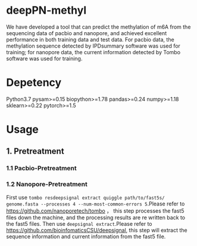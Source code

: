# deepPN-methyl
We have developed a tool that can predict the methylation of m6A from the sequencing data of pacbio and nanopore, and achieved excellent performance in both training data and test data. For pacbio data, the methylation sequence detected by IPDsummary software was used for training; for nanopore data, the current information detected by Tombo software was used for training.

# Depetency
Python3.7 pysam>=0.15 biopython>=1.78 pandas>=0.24 numpy>=1.18 sklearn>=0.22 pytorch>=1.5  

# Usage
## 1. Pretreatment
### 1.1 Pacbio-Pretreatment



### 1.2 Nanopore-Pretreatment
  First use `tombo resdeepsignal extract quiggle path/to/fast5s/ genome.fasta --processes 4 --num-most-common-errors 5`.Please refer to https://github.com/nanoporetech/tombo ， this step processes the fast5 files down the machine, and the processing results are re written back to the fast5 files. 
  Then use `deepsignal extract`.Please refer to https://github.com/bioinfomaticsCSU/deepsignal, this step will extract the sequence information and current information from the fast5 file.
  

